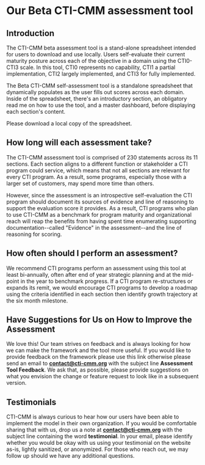 # Our Beta CTI-CMM assessment tool

## Introduction
The CTI-CMM beta assessment tool is a stand-alone spreadsheet intended for users to download and use locally. Users self-evaluate their current maturity posture across each of the objective in a domain using the CTI0-CTI3 scale. In this tool, CTI0 represents no capability, CTI1 a partial implementation, CTI2 largely implemented, and CTI3 for fully implemented. 

The Beta CTI-CMM self-assessment tool is a standalone spreadsheet that dynamically populates as the user fills out scores across each domain. Inside of the spreadsheet, there's an introductory section, an obligatory read me on how to use the tool, and a master dashboard, before displaying each section's content. 

Please download a local copy of the spreadsheet.  

## How long will each assessment take?
The CTI-CMM assessment tool is comprised of 230 statements across its 11 sections. Each section aligns to a different function or stakeholder a CTI program could service, which means that not all sections are relevant for every CTI program. As a result, some programs, especially those with a larger set of customers, may spend more time than others. 

However, since the assessment is an introspective self-evaluation the CTI program should document its sources of evidence and line of reasoning to support the evaluation score it provides. As a result, CTI programs who plan to use CTI-CMM as a benchmark for program maturity and organizational reach will reap the benefits from having spent time enumerating supporting documentation--called "Evidence" in the assessment--and the line of reasoning for scoring.    

## How often should I perform an assessment?
We recommend CTI programs perform an assessment using this tool at least bi-annually, often after end of year strategic planning and at the mid-point in the year to benchmark progress. If a CTI program re-structures or expands its remit, we would encourage CTI programs to develop a roadmap using the criteria identified in each section then identify growth trajectory at the six month milestone.  

## Have Suggestions for Us on How to Improve the Assessment
We love this!  Our team strives on feedback and is always looking for how we can make the framework and the tool more useful. If you would like to provide feedback on the framework please use this link otherwise please send an email to **contact@cti-cmm.org** with the subject line **Assessment Tool Feedback**. We ask that, as possible, please provide suggestions on what you envision the change or feature request to look like in a subsequent version.

## Testimonials
CTI-CMM is always curious to hear how our users have been able to implement the model in their own organization. If you would be comfortable sharing that with us, drop us a note at **contact@cti-cmm.org** with the subject line containing the word **testimonial**. In your email, please identify whether you would be okay with us using your testimonial on the website as-is, lightly sanitized, or anonymized. For those who reach out, we may follow up should we have any additional questions.    
